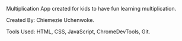 Multiplication App created for kids to have fun learning multiplication.

Created By: Chiemezie Uchenwoke.

Tools Used: HTML, CSS, JavaScript, ChromeDevTools, Git.